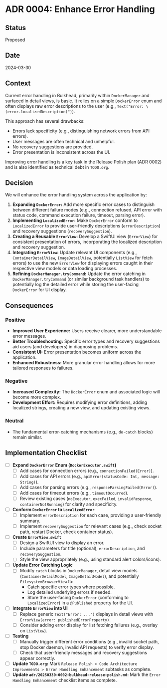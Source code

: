 # ADR 0004: Enhance Error Handling

## Status
Proposed

## Date
2024-03-30

## Context
Current error handling in Bulkhead, primarily within `DockerManager`
and surfaced in detail views, is basic. It relies on a simple
`DockerError` enum and often displays raw error descriptions to the
user (e.g., `Text("Error: \(error.localizedDescription)")`).

This approach has several drawbacks:
- Errors lack specificity (e.g., distinguishing network errors from
  API errors).
- User messages are often technical and unhelpful.
- No recovery suggestions are provided.
- Error presentation is inconsistent across the UI.

Improving error handling is a key task in the Release Polish plan (ADR
0002) and is also identified as technical debt in `TODO.org`.

## Decision
We will enhance the error handling system across the application by:

1.  **Expanding `DockerError`:** Add more specific error cases to
    distinguish between different failure modes (e.g., connection
    refused, API error with status code, command execution failure,
    timeout, parsing error).
2.  **Implementing `LocalizedError`:** Make `DockerError` conform to
    `LocalizedError` to provide user-friendly descriptions
    (`errorDescription`) and recovery suggestions
    (`recoverySuggestion`).
3.  **Creating a Reusable `ErrorView`:** Develop a SwiftUI view
    (`ErrorView`) for consistent presentation of errors, incorporating
    the localized description and recovery suggestion.
4.  **Integrating `ErrorView`:** Update relevant UI components (e.g.,
    `ContainerDetailView`, `ImageDetailView`, potentially `ListView`
    for fetch errors) to use the new `ErrorView` for displaying errors
    caught in their respective view models or data loading processes.
5.  **Refining `DockerManager.tryCommand`:** Update the error catching
    in `DockerManager.tryCommand` (or similar background task
    handlers) to potentially log the detailed error while storing the
    user-facing `DockerError` for UI display.

## Consequences

### Positive
- **Improved User Experience:** Users receive clearer, more
  understandable error messages.
- **Better Troubleshooting:** Specific error types and recovery
  suggestions aid users (and developers) in diagnosing problems.
- **Consistent UI:** Error presentation becomes uniform across the
  application.
- **Enhanced Robustness:** More granular error handling allows for
  more tailored responses to failures.

### Negative
- **Increased Complexity:** The `DockerError` enum and associated
  logic will become more complex.
- **Development Effort:** Requires modifying error definitions, adding
  localized strings, creating a new view, and updating existing views.

### Neutral
- The fundamental error-catching mechanisms (e.g., `do-catch` blocks)
  remain similar.

## Implementation Checklist

- [ ] **Expand `DockerError` Enum (`DockerExecutor.swift`)**
    - [ ] Add cases for connection errors (e.g.,
          `connectionFailed(Error)`).
    - [ ] Add cases for API errors (e.g., `apiError(statusCode: Int,
          message: String)`).
    - [ ] Add cases for parsing errors (e.g.,
          `responseParsingFailed(Error)`).
    - [ ] Add cases for timeout errors (e.g., `timeoutOccurred`).
    - [ ] Review existing cases (`noExecutor`, `execFailed`,
          `invalidResponse`, `containerNotRunning`) for clarity and
          specificity.
- [ ] **Conform `DockerError` to `LocalizedError`**
    - [ ] Implement `errorDescription` for each case, providing a
          user-friendly summary.
    - [ ] Implement `recoverySuggestion` for relevant cases (e.g.,
          check socket path, restart Docker, check container status).
- [ ] **Create `ErrorView.swift`**
    - [ ] Design a SwiftUI view to display an error.
    - [ ] Include parameters for title (optional), `errorDescription`,
          and `recoverySuggestion`.
    - [ ] Style the view appropriately (e.g., using standard alert
          colors/icons).
- [ ] **Update Error Catching Logic**
    - [ ] Modify `catch` blocks in `DockerManager`, detail view models
          (`ContainerDetailModel`, `ImageDetailModel`), and
          potentially `FilesystemBrowserView` to:
        - Catch specific error types where possible.
        - Log detailed underlying errors if needed.
        - Store the user-facing `DockerError` (conforming to
          `LocalizedError`) in a `@Published` property for the UI.
- [ ] **Integrate `ErrorView` into UI**
    - [ ] Replace generic `Text("Error: ...")` displays in detail
          views with `ErrorView(error: publishedErrorProperty)`.
    - [ ] Consider adding error display for list fetching failures
          (e.g., overlay on `ListView`).
- [ ] **Testing**
    - [ ] Manually trigger different error conditions (e.g., invalid
          socket path, stop Docker daemon, invalid API requests) to
          verify error display.
    - [ ] Check that user-friendly messages and recovery suggestions
          appear correctly.
- [ ] **Update `TODO.org`:** Mark `Release Polish > Code Architecture
      Improvements > Error Handling Enhancement` subtasks as complete.
- [ ] **Update `adr/20250330-0002-bulkhead-release-polish.md`:** Mark
      the `Error Handling Enhancement` checklist items as complete.
